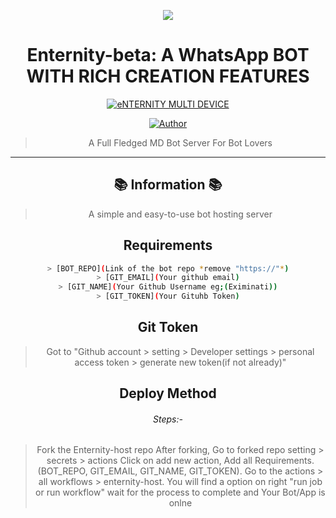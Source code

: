 <div align="center">

<a href='https://telegra.ph/file/d29dcfd8ed1692424a157.jpg'><img src='https://telegra.ph/file/d29dcfd8ed1692424a157.jpg' type='image'></a>

# **Enternity-beta: A WhatsApp BOT WITH RICH CREATION FEATURES**


</p>
<p align="center">
<a href="#"><img title="eNTERNITY MULTI DEVICE" src="https://img.shields.io/badge/Kurumi MULTI DEVICE-green?colorA=%23ff0000&colorB=%23017e40&style=for-the-badge"></a>
</p>
<p align="center">
<a href="https://github.com/Eximinati"><img title="Author" src="https://img.shields.io/badge/Author-Pratyush-red.svg?style=for-the-badge&logo=github"></a>
</p>


> A Full Fledged MD Bot Server For Bot Lovers <br>
----

## 📚 Information 📚
> A simple and easy-to-use bot hosting server

## Requirements
```bash
> [BOT_REPO](Link of the bot repo *remove "https://"*)
> [GIT_EMAIL](Your github email)
> [GIT_NAME](Your Github Username eg;(Eximinati))
> [GIT_TOKEN](Your Gituhb Token)
```
## Git Token

>Got to "Github account > setting > Developer settings > personal access token > generate new token(if not already)"

## Deploy Method

###### Steps:-
> Fork the Enternity-host repo
> After forking, Go to forked repo setting > secrets > actions 
> Click on add new action, Add all Requirements.
> (BOT_REPO, GIT_EMAIL, GIT_NAME, GIT_TOKEN).
> Go to the actions > all workflows > enternity-host.
> You will find a option on right "run job or run workflow"
> wait for the process to complete and Your Bot/App is onlne
